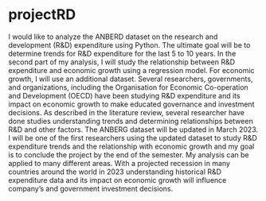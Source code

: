 # projectRD
I would like to analyze the ANBERD dataset on the research and development (R&D) expenditure using Python. 
The ultimate goal will be to determine trends for R&D expenditure for the last 5 to 10 years. 
In the second part of my analysis, I will study the relationship between R&D expenditure and economic growth using a regression model. 
For economic growth, I will use an additional dataset. Several researchers, governments, and organizations, 
including the Organisation for Economic Co-operation and Development (OECD) have been studying R&D expenditure and its impact on economic growth to make educated governance and investment decisions. 
As described in the literature review, several researcher have done studies understanding trends and determining relationships between R&D and other factors. 
The ANBERG dataset will be updated in March 2023. I will be one of the first researchers using the updated dataset to study R&D expenditure trends and the relationship 
with economic growth and my goal is to conclude the project by the end of the semester. My analysis can be applied to many different areas.
With a projected recession in many countries around the world in 2023 understanding historical R&D expenditure data and its impact on economic growth 
will influence company’s and government investment decisions. 
